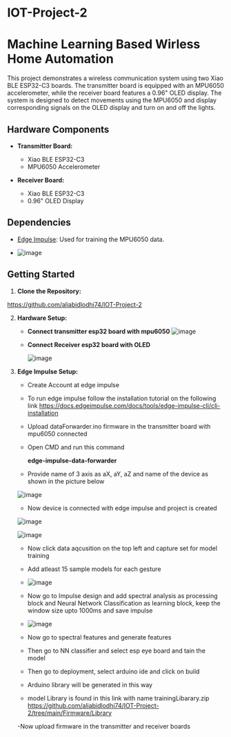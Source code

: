 # IOT-Project-2
# Machine Learning Based Wirless Home Automation

This project demonstrates a wireless communication system using two Xiao BLE ESP32-C3 boards. The transmitter board is equipped with an MPU6050 accelerometer, while the receiver board features a 0.96" OLED display. The system is designed to detect movements using the MPU6050 and display corresponding signals on the OLED display and turn on and off the lights.

## Hardware Components

- **Transmitter Board:**
  - Xiao BLE ESP32-C3
  - MPU6050 Accelerometer

- **Receiver Board:**
  - Xiao BLE ESP32-C3
  - 0.96" OLED Display

## Dependencies

- [Edge Impulse](https://www.edgeimpulse.com/): Used for training the MPU6050 data.

- ![image](https://github.com/aliabidlodhi74/IOT-Project-2/assets/83972129/6b46aa26-4a01-46ad-8d11-eeb2181d55a4)


## Getting Started

1. **Clone the Repository:**
   
https://github.com/aliabidlodhi74/IOT-Project-2

2. **Hardware Setup:**
   
   - **Connect transmitter esp32 board with mpu6050**
     ![image](https://github.com/aliabidlodhi74/IOT-Project-2/assets/83972129/08c7ec3c-fb3e-4739-b31b-32b653e0d787)


   - **Connect Receiver esp32 board with OLED**
   
     ![image](https://github.com/aliabidlodhi74/IOT-Project-2/assets/83972129/251678a5-dd16-4be0-9a75-de70e1ba2914)


3. **Edge Impulse Setup:**

   - Create Account at edge impulse
   - To run edge impulse follow the installation tutorial on the following link
     https://docs.edgeimpulse.com/docs/tools/edge-impulse-cli/cli-installation
   - Upload dataForwarder.ino firmware in the transmitter board with mpu6050 connected
   - Open CMD and run this command
     
      **edge-impulse-data-forwarder**

     
   - Provide name of 3 axis as aX, aY, aZ and name of the device as shown in the picture below
     
   ![image](https://github.com/aliabidlodhi74/IOT-Project-2/assets/83972129/41be1e86-7e96-4310-a0d6-1b9805dc751b)


    - Now device is connected with edge impulse and project is created

   ![image](https://github.com/aliabidlodhi74/IOT-Project-2/assets/83972129/b1eccd64-10da-407f-94d9-88747f0b67dc)

   ![image](https://github.com/aliabidlodhi74/IOT-Project-2/assets/83972129/b2af4f9a-a3fc-4d9f-9409-d729b786de34)


   - Now click data aqcusition on the top left and capture set for model training
   - Add atleast 15 sample models for each gesture
  
   - ![image](https://github.com/aliabidlodhi74/IOT-Project-2/assets/83972129/6f5dbd1c-7ad7-42b8-b7a9-0b2e90683bcf)
  
   - Now go to Impulse design and add spectral analysis as processing block and Neural Network Classification as learning block, keep the window size upto 1000ms and save impulse
  
   - ![image](https://github.com/aliabidlodhi74/IOT-Project-2/assets/83972129/872a8247-d665-4a39-8943-9d786b61f61a)
  
   - Now go to spectral features and generate features
   - Then go to NN classifier and select esp eye board and tain the model
   - Then go to deployment, select arduino ide and click on build
   - Arduino library will be generated in this way
   - model Library is found in this link with name trainingLibarary.zip
    https://github.com/aliabidlodhi74/IOT-Project-2/tree/main/Firmware/Library

   -Now upload firmware in the transmitter and receiver boards
  


  
   

